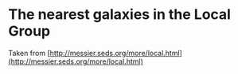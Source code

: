 # The nearest galaxies in the Local Group
Taken from [http://messier.seds.org/more/local.html](http://messier.seds.org/more/local.html)

